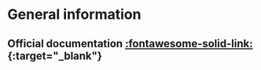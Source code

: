 # General information

## **Official documentation** [:fontawesome-solid-link:](https://laravel.com/docs/10.x){:target="_blank"}
